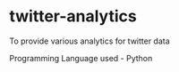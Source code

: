 # twitter-analytics
To provide various analytics for twitter data

Programming Language used - Python
